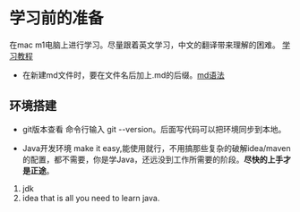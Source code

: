 # 学习前的准备
在mac m1电脑上进行学习。尽量跟着英文学习，中文的翻译带来理解的困难。
[学习教程](https://www.youtube.com/watch?v=eIrMbAQSU34)

- 在新建md文件时，要在文件名后加上.md的后缀。[md语法](https://www.jianshu.com/p/399e5a3c7cc5)
## 环境搭建
+ git版本查看
命令行输入 git --version。后面写代码可以把环境同步到本地。

+ Java开发环境
make it easy,能使用就行，不用搞那些复杂的破解idea/maven的配置，都不需要，你是学Java，还远没到工作所需要的阶段。**尽快的上手才是正途**。
1. jdk
2. idea
that is all you need to learn java.
